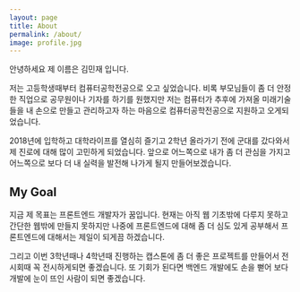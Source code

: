 ```yaml
---
layout: page
title: About
permalink: /about/
image: profile.jpg
---
```


안녕하세요 제 이름은 김민재 입니다.

저는 고등학생때부터 컴퓨터공학전공으로 오고 싶었습니다. 비록 부모님들이 좀 더 안정한 직업으로 공무원이나 기자를 하기를 원했지만 저는 컴퓨터가 추후에 가져올 미래기술들을 내 손으로 만들고 관리하고자 하는 마음으로 컴퓨터공학전공으로 지원하고 오게되었습니다.


2018년에 입학하고 대학라이프를 열심히 즐기고 2학년 올라가기 전에 군대를 갔다와서 제 진로에 대해 많이 고민하게 되었습니다. 앞으로 어느쪽으로 내가 좀 더 관심을 가지고 어느쪽으로 보다 더 내 실력을 발전해 나가게 될지 만들어보겠습니다.

## My Goal

지금 제 목표는 프론트엔드 개발자가 꿈입니다. 현재는 아직 웹 기초밖에 다루지 못하고 간단한 웹밖에 만들지 못하지만 나중에 프론트엔드에 대해 좀 더 심도 있게 공부해서 프론트엔드에 대해서는 제일이 되게끔 하겠습니다.


그리고 이번 3학년때나 4학년때 진행하는 캡스톤에 좀 더 좋은 프로젝트를 만들어서 전시회때 꼭 전시하게되면 좋겠습니다. 또 기회가 된다면 백엔드 개발에도 손을 뻗어 보다 개발에 눈이 뜨인 사람이 되면 좋겠습니다.

